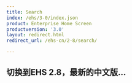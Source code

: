 ```yaml
---
title: Search
index: /ehs/3-0/index.json
product: Enterprise Home Screen
productversion: '3.0'
layout: redirect.html
redirect_url: /ehs-cn/2-8/search/

---
```


## 切换到EHS 2.8，最新的中文版...













